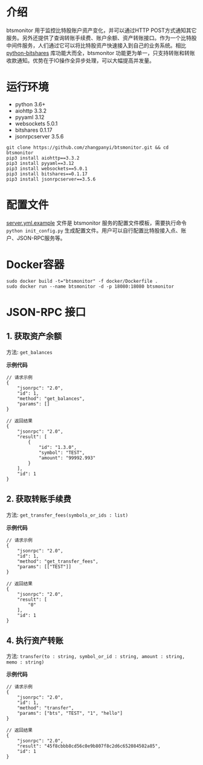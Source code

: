 # 介绍
btsmonitor 用于监控比特股账户资产变化，并可以通过HTTP POST方式通知其它服务。另外还提供了查询转账手续费、账户余额、资产转账接口。作为一个比特股中间件服务，人们通过它可以将比特股资产快速接入到自己的业务系统。相比 [python-bitshares](https://github.com/bitshares/python-bitshares) 库功能大而全，btsmonitor 功能更为单一，只支持转账和转账收款通知。优势在于IO操作全异步处理，可以大幅提高并发量。


# 运行环境
* python 3.6+
* aiohttp 3.3.2
* pyyaml 3.12
* websockets 5.0.1
* bitshares 0.1.17
* jsonrpcserver 3.5.6

```
git clone https://github.com/zhangpanyi/btsmonitor.git && cd btsmonitor
pip3 install aiohttp==3.3.2
pip3 install pyyaml==3.12
pip3 install websockets==5.0.1
pip3 install bitshares==0.1.17
pip3 install jsonrpcserver==3.5.6
```

# 配置文件
[server.yml.example](server.yml.example) 文件是 btsmonitor 服务的配置文件模板，需要执行命令 `python init_config.py` 生成配置文件。用户可以自行配置比特股接入点、账户、JSON-RPC服务等。

# Docker容器
```
sudo docker build -t="btsmonitor" -f docker/Dockerfile .
sudo docker run --name btsmonitor -d -p 18080:18080 btsmonitor
```

# JSON-RPC 接口

## 1. 获取资产余额

方法: `get_balances`

**示例代码**

```
// 请求示例
{
    "jsonrpc": "2.0",
    "id": 1,
    "method": "get_balances",
    "params": []
}

// 返回结果
{
    "jsonrpc": "2.0",
    "result": [
        {
            "id": "1.3.0",
            "symbol": "TEST",
            "amount": "99992.993"
        }
    ],
    "id": 1
}
```

## 2. 获取转账手续费

方法: `get_transfer_fees(symbols_or_ids : list)`

**示例代码**

```
// 请求示例
{
	"jsonrpc": "2.0",
	"id": 1,
	"method": "get_transfer_fees",
	"params": [["TEST"]]
}

// 返回结果
{
    "jsonrpc": "2.0",
    "result": [
        "0"
    ],
    "id": 1
}
```

## 4. 执行资产转账

方法: `transfer(to : string, symbol_or_id : string, amount : string, memo : string)`

**示例代码**

```
// 请求示例
{
	"jsonrpc": "2.0",
	"id": 1,
	"method": "transfer",
	"params": ["bts", "TEST", "1", "hello"]
}

// 返回结果
{
    "jsonrpc": "2.0",
    "result": "45f8cbbb8cd56c0e9b807f8c2d6c652084502a85",
    "id": 1
}
```

